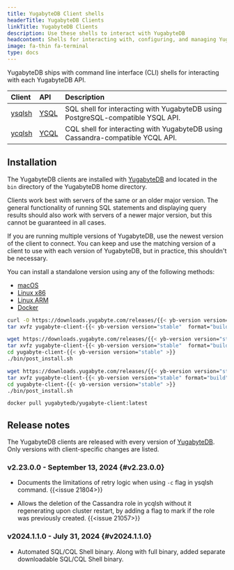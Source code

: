 ```yaml
---
title: YugabyteDB Client shells
headerTitle: YugabyteDB Clients
linkTitle: YugabyteDB Clients
description: Use these shells to interact with YugabyteDB
headcontent: Shells for interacting with, configuring, and managing YugabyteDB
image: fa-thin fa-terminal
type: docs
---
```


YugabyteDB ships with command line interface (CLI) shells for interacting with each YugabyteDB API.

| Client | API | Description |
| :--- | :--- | :--- |
| [ysqlsh](../../api/ysqlsh/) | [YSQL](../../api/ysql/) | SQL shell for interacting with YugabyteDB using PostgreSQL-compatible YSQL API. |
| [ycqlsh](../../api/ycqlsh/) | [YCQL](../../api/ycql/) | CQL shell for interacting with YugabyteDB using Cassandra-compatible YCQL API. |

## Installation

The YugabyteDB clients are installed with [YugabyteDB](../ybdb-releases/) and located in the `bin` directory of the YugabyteDB home directory.

Clients work best with servers of the same or an older major version. The general functionality of running SQL statements and displaying query results should also work with servers of a newer major version, but this cannot be guaranteed in all cases.

If you are running multiple versions of YugabyteDB, use the newest version of the client to connect. You can keep and use the matching version of a client to use with each version of YugabyteDB, but in practice, this shouldn't be necessary.

You can install a standalone version using any of the following methods:

<ul class="nav nav-tabs nav-tabs-yb">
  <li >
    <a href="#macos" class="nav-link active" id="macos-tab" data-bs-toggle="tab" role="tab" aria-controls="macos" aria-selected="true">
      <i class="fa-brands fa-apple" aria-hidden="true"></i>
      macOS
    </a>
  </li>
  <li>
    <a href="#linuxx86" class="nav-link" id="linuxx86-tab" data-bs-toggle="tab" role="tab" aria-controls="linuxx86" aria-selected="true">
      <i class="fa-brands fa-linux" aria-hidden="true"></i>
      Linux x86
    </a>
  </li>
  <li>
    <a href="#linuxarm" class="nav-link" id="linuxarm-tab" data-bs-toggle="tab" role="tab" aria-controls="linuxarm" aria-selected="true">
      <i class="fa-brands fa-linux" aria-hidden="true"></i>
      Linux ARM
    </a>
  </li>
  <li>
    <a href="#docker" class="nav-link" id="docker-tab" data-bs-toggle="tab" role="tab" aria-controls="docker" aria-selected="true">
      <i class="fa-brands fa-docker" aria-hidden="true"></i>
      Docker
    </a>
  </li>
</ul>

<div class="tab-content">
  <div id="macos" class="tab-pane fade show active" role="tabpanel" aria-labelledby="macos-tab">

```sh
curl -O https://downloads.yugabyte.com/releases/{{< yb-version version="stable" >}}/yugabyte-client-{{< yb-version version="stable"  format="build">}}-darwin-x86_64.tar.gz
tar xvfz yugabyte-client-{{< yb-version version="stable"  format="build">}}-darwin-x86_64.tar.gz && cd yugabyte-client-{{< yb-version version="stable" >}}/
```

  </div>
  <div id="linuxx86" class="tab-pane fade" role="tabpanel" aria-labelledby="linuxx86-tab">

```sh
wget https://downloads.yugabyte.com/releases/{{< yb-version version="stable" >}}/yugabyte-client-{{< yb-version version="stable" format="build">}}-linux-x86_64.tar.gz
tar xvfz yugabyte-client-{{< yb-version version="stable"  format="build">}}-linux-x86_64.tar.gz
cd yugabyte-client-{{< yb-version version="stable" >}}
./bin/post_install.sh
```

  </div>
  <div id="linuxarm" class="tab-pane fade" role="tabpanel" aria-labelledby="linuxarm-tab">

```sh
wget https://downloads.yugabyte.com/releases/{{< yb-version version="stable" >}}/yugabyte-client-{{< yb-version version="stable" format="build">}}-linux-aarch64.tar.gz
tar xvfz yugabyte-client-{{< yb-version version="stable" format="build">}}-linux-aarch64.tar.gz
cd yugabyte-client-{{< yb-version version="stable" >}}
./bin/post_install.sh
```

  </div>
  <div id="docker" class="tab-pane fade" role="tabpanel" aria-labelledby="docker-tab">

```sh
docker pull yugabytedb/yugabyte-client:latest
```

  </div>
</div>

## Release notes

The YugabyteDB clients are released with every version of [YugabyteDB](../ybdb-releases/). Only versions with client-specific changes are listed.

### v2.23.0.0 - September 13, 2024 {#v2.23.0.0}

* Documents the limitations of retry logic when using `-c` flag in ysqlsh command. {{<issue 21804>}}

* Allows the deletion of the Cassandra role in ycqlsh without it regenerating upon cluster restart, by adding a flag to mark if the role was previously created. {{<issue 21057>}}

### v2024.1.1.0 - July 31, 2024 {#v2024.1.1.0}

* Automated SQL/CQL Shell binary. Along with full binary, added separate downloadable SQL/CQL Shell binary. <!-- IDEA-1526 -->
